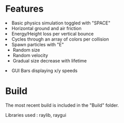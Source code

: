 <h1> Features </h1>
<l>
<li> Basic physics simulation toggled with "SPACE" </li>
<li> Horizontal ground and air friction </li>
<li> Energy/Height loss per vertical bounce </li>
<li> Cycles through an array of colors per collision </li>
<li> Spawn particles with "E"
  <ul>
    <li> Random size</li>
    <li> Random velocity</li>
    <li> Gradual size decrease with lifetime</li>
  </ul>
</li>
<li> GUI Bars displaying x/y speeds</li>
</l>

<h1> Build </h1>
The most recent build is included in the "Build" folder.

Libraries used : raylib, raygui
